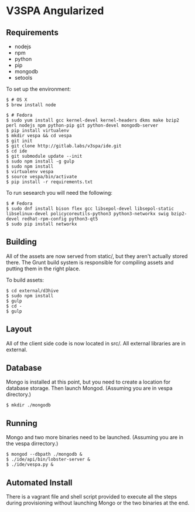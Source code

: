 V3SPA Angularized
=================
## Requirements

- nodejs
- npm
- python
- pip
- mongodb
- setools

To set up the environment:

    $ # OS X
    $ brew install node

    $ # Fedora
    $ sudo yum install gcc kernel-devel kernel-headers dkms make bzip2 perl nodejs npm python-pip git python-devel mongodb-server
    $ pip install virtualenv
    $ mkdir vespa && cd vespa
    $ git init
    $ git clone http://gitlab.labs/v3spa/ide.git
    $ cd ide
    $ git submodule update --init
    $ sudo npm install -g gulp
    $ sudo npm install
    $ virtualenv vespa
    $ source vespa/bin/activate
    $ pip install -r requirements.txt

To run sesearch you will need the following:

    $ # Fedora
    $ sudo dnf install bison flex gcc libsepol-devel libsepol-static libselinux-devel policycoreutils-python3 python3-networkx swig bzip2-devel redhat-rpm-config python3-qt5
    $ sudo pip install networkx

## Building

All of the assets are now served from static/, but they aren't
actually stored there. The Grunt build system is responsible for
compiling assets and putting them in the right place.

To build assets:

    $ cd external/d3hive
    $ sudo npm install
    $ gulp
    $ cd -
    $ gulp

## Layout

All of the client side code is now located in src/. All external
libraries are in external.

## Database

Mongo is installed at this point, but you need to create a location
for database storage. Then launch Mongod.
(Assuming you are in vespa directory.)

    $ mkdir ./mongodb

## Running

Mongo and two more binaries need to be launched.
(Assuming you are in the vespa dirrectory.)

    $ mongod --dbpath ./mongodb &
    $ ./ide/api/bin/lobster-server &
    $ ./ide/vespa.py &

## Automated Install

There is a vagrant file and shell script provided to execute all the steps
during provisioning without launching Mongo or the two binaries at the end.

